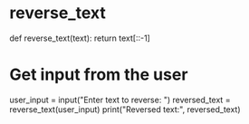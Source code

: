 # reverse_text
def reverse_text(text):
    return text[::-1]

# Get input from the user
user_input = input("Enter text to reverse: ")
reversed_text = reverse_text(user_input)
print("Reversed text:", reversed_text)
